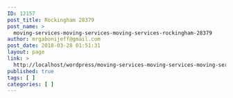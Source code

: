 ```yaml
---
ID: 12157
post_title: Rockingham 28379
post_name: >
  moving-services-moving-services-moving-services-rockingham-28379
author: mrgabonijeff@gmail.com
post_date: 2018-03-28 01:51:31
layout: page
link: >
  http://localhost/wordpress/moving-services-moving-services-moving-services-rockingham-28379/
published: true
tags: [ ]
categories: [ ]
---
```

